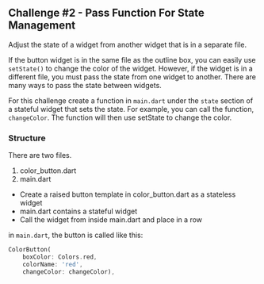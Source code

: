 <!-- # Flutter State Management

To interactively change information such as color, pictures, or text on a Flutter screen, you must manage the state of the
Flutter screen.  There are many ways to handle state in Flutter.

The easiest way to manage state is with a stateful widget and to change information, such as color, with a `setState()`.  
This technique only works when the widgets are in the widget state.  For example, if you have a simple application,
you can put all the buttons inside of the same file, inside the same class.  If all the buttons are in the same
class that a colored box is in, you can directly control the colored box from the button.

![box 1](docs/images/box_1.gif)

## Challenge #1 - Manage state in a single stateful widget

Use `setState()` in the `onPressed(){}` section of each button.  
The app is in a single file. -->


## Challenge #2 - Pass Function For State Management 

Adjust the state of a widget from another widget that is in a separate file.

If the button widget is in the same file as the outline box, you can easily use `setState()` to
change the color of the widget.  However, if the widget is in a different file, you must pass 
the state from one widget to another.  There are many ways to pass the state between widgets.


For this challenge create a function in `main.dart` under the `state` section of a stateful widget that
sets the state.  For example, you can call the function, `changeColor`.  The function will then use
setState to change the color.

### Structure

There are two files.

1. color_button.dart
2. main.dart

* Create a raised button template in color_button.dart as a stateless widget
* main.dart contains a stateful widget
* Call the widget from inside main.dart and place in a row

in `main.dart`, the button is called like this:

```dart
ColorButton(
    boxColor: Colors.red,
    colorName: 'red',
    changeColor: changeColor),
```

